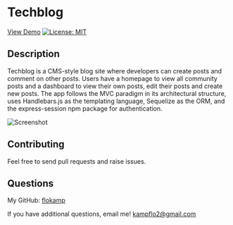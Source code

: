 # Techblog

[View Demo](https://salty-castle-11685.herokuapp.com/)
[![License: MIT](https://img.shields.io/badge/License-MIT-yellow.svg)](https://opensource.org/licenses/MIT)

## Description

Techblog is a CMS-style blog site where developers can create posts and comment on other posts. Users have a homepage to view all community posts and a dashboard to view their own posts, edit their posts and create new posts. The app follows the MVC paradigm in its architectural structure, uses Handlebars.js as the templating language, Sequelize as the ORM, and the express-session npm package for authentication.

![Screenshot](public/assets/images/demo.gif)

## Contributing

Feel free to send pull requests and raise issues.

## Questions

My GitHub: [flokamp](https://github.com/flokamp)

If you have additional questions, email me! kampflo2@gmail.com
